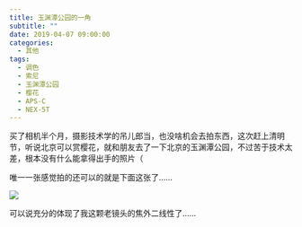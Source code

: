 ```yaml
---
title: 玉渊潭公园的一角
subtitle: ""
date: 2019-04-07 09:00:00
categories: 
  - 其他
tags: 
  - 调色
  - 索尼
  - 玉渊潭公园
  - 樱花
  - APS-C
  - NEX-5T
---
```



买了相机半个月，摄影技术学的吊儿郎当，也没啥机会去拍东西，这次赶上清明节，听说北京可以赏樱花，就和朋友去了一下北京的玉渊潭公园，不过苦于技术太差，根本没有什么能拿得出手的照片（

唯一一张感觉拍的还可以的就是下面这张了……

![](https://cdn.jsdelivr.net/gh/mouyase/Yojigen.Tech@master/static/assets/6/1.jpg)

可以说充分的体现了我这颗老镜头的焦外二线性了……